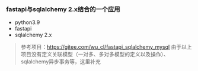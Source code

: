### fastapi与sqlalchemy 2.x结合的一个应用
- python3.9
- fastapi
- sqlalchemy 2.x


> 参考项目：https://gitee.com/wu_cl/fastapi_sqlalchemy_mysql
> 由于以上项目没有定义关联模型（一对多、多对多模型的定义以及操作）、sqlalchemy异步事务等，这里补充
